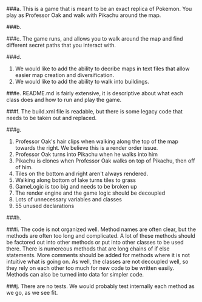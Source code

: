 ###a. 
This is a game that is meant to be an exact replica of Pokemon. You play as Professor Oak and walk with Pikachu around the map.

###b.

###c.
The game runs, and allows you to walk around the map and find different secret paths that you interact with.

###d.
1. We would like to add the ability to decribe maps in text files that allow easier map creation and diversification.
2. We would like to add the ability to walk into buildings.

###e. 
README.md is fairly extensive, it is descriptive about what each class does and how to run and play the game. 

###f.
The build.xml file is readable, but there is some legacy code that needs to be taken out and replaced.

###g.
1. Professor Oak's hair clips when walking along the top of the map towards the right. We believe this is a render order issue.
2. Professor Oak turns into Pikachu when he walks into him
3. Pikachu is clones when Professor Oak walks on top of Pikachu, then off of him.
4. Tiles on the bottom and right aren't always rendered.
5. Walking along bottom of lake turns tiles to grass
6. GameLogic is too big and needs to be broken up
7. The render engine and the game logic should be decoupled
8. Lots of unnecessary variables and classes
9. 55 unused declarations

###h.

###i. 
The code is not organized well. Method names are often clear, but the methods are often too long and complicated. A lot of these methods should be factored out into other methods or put into other classes to be used there. There is numereous methods that are long chains of if else statements. More comments should be added for methods where it is not intuitive what is going on. As well, the classes are not decoupled well, so they rely on each other too much for new code to be written easily. Methods can also be turned into data for simpler code.

###j. 
There are no tests. We would probably test internally each method as we go, as we see fit. 
